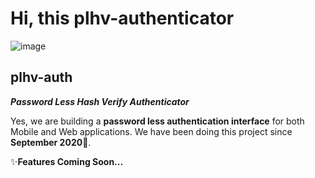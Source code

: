 # Hi, this plhv-authenticator
![image](https://user-images.githubusercontent.com/60876387/144710778-cb0b5634-ff75-4723-8994-90fe685d7b06.png)
## plhv-auth
_**Password Less Hash Verify Authenticator**_


Yes, we are building a **password less authentication interface** for both Mobile and Web applications. We have been doing this project since **September 2020**🥳.

✨**Features Coming Soon...**
